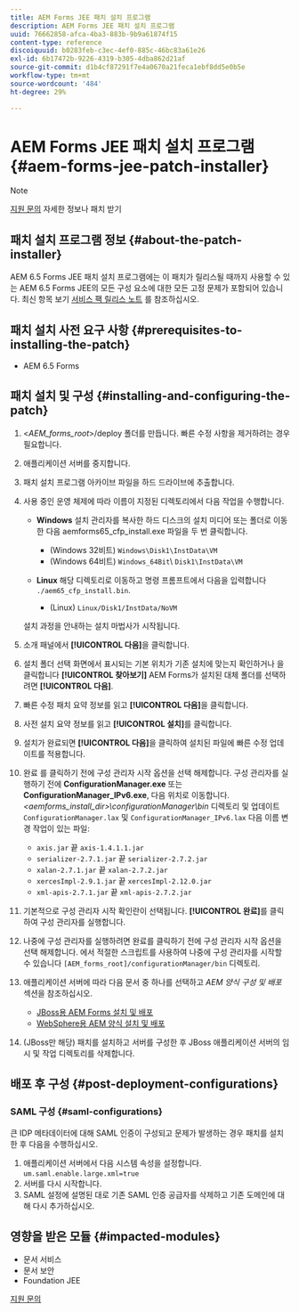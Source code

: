 ```yaml
---
title: AEM Forms JEE 패치 설치 프로그램
description: AEM Forms JEE 패치 설치 프로그램
uuid: 76662858-afca-4ba3-883b-9b9a61874f15
content-type: reference
discoiquuid: b0283feb-c3ec-4ef0-885c-46bc83a61e26
exl-id: 6b17472b-9226-4319-b305-4dba862d21af
source-git-commit: d1b4cf87291f7e4a0670a21feca1ebf8dd5e0b5e
workflow-type: tm+mt
source-wordcount: '484'
ht-degree: 29%

---
```


# AEM Forms JEE 패치 설치 프로그램 {#aem-forms-jee-patch-installer}

>[!NOTE]
>
>[지원 문의](https://www.adobe.com/kr/account/sign-in.supportportal.html) 자세한 정보나 패치 받기

## 패치 설치 프로그램 정보 {#about-the-patch-installer}

AEM 6.5 Forms JEE 패치 설치 프로그램에는 이 패치가 릴리스될 때까지 사용할 수 있는 AEM 6.5 Forms JEE의 모든 구성 요소에 대한 모든 고정 문제가 포함되어 있습니다. 최신 항목 보기  [서비스 팩 릴리스 노트](release-notes.md) 를 참조하십시오.

## 패치 설치 사전 요구 사항 {#prerequisites-to-installing-the-patch}

* AEM 6.5 Forms

## 패치 설치 및 구성 {#installing-and-configuring-the-patch}

1. &lt;*AEM_forms_root*>/deploy 폴더를 만듭니다. 빠른 수정 사항을 제거하려는 경우 필요합니다.
1. 애플리케이션 서버를 중지합니다.
1. 패치 설치 프로그램 아카이브 파일을 하드 드라이브에 추출합니다.
1. 사용 중인 운영 체제에 따라 이름이 지정된 디렉토리에서 다음 작업을 수행합니다.

   * **Windows**
설치 관리자를 복사한 하드 디스크의 설치 미디어 또는 폴더로 이동한 다음 aemforms65_cfp_install.exe 파일을 두 번 클릭합니다.

      * (Windows 32비트) `Windows\Disk1\InstData\VM`
      * (Windows 64비트) `Windows_64Bit`\ `Disk1\InstData\VM`
   * **Linux**
해당 디렉토리로 이동하고 명령 프롬프트에서 다음을 입력합니다 
`./aem65_cfp_install.bin`.

      * (Linux) `Linux/Disk1/InstData/NoVM`

   설치 과정을 안내하는 설치 마법사가 시작됩니다.

1. 소개 패널에서 **[!UICONTROL 다음]**&#x200B;을 클릭합니다.
1. 설치 폴더 선택 화면에서 표시되는 기본 위치가 기존 설치에 맞는지 확인하거나 을 클릭합니다 **[!UICONTROL 찾아보기]** AEM Forms가 설치된 대체 폴더를 선택하려면 **[!UICONTROL 다음]**.
1. 빠른 수정 패치 요약 정보를 읽고 **[!UICONTROL 다음]**&#x200B;을 클릭합니다.
1. 사전 설치 요약 정보를 읽고 **[!UICONTROL 설치]**&#x200B;를 클릭합니다.
1. 설치가 완료되면 **[!UICONTROL 다음]**&#x200B;을 클릭하여 설치된 파일에 빠른 수정 업데이트를 적용합니다.

1. 완료 를 클릭하기 전에 구성 관리자 시작 옵션을 선택 해제합니다. 구성 관리자를 실행하기 전에 **ConfigurationManager.exe** 또는 **ConfigurationManager_IPv6.exe**, 다음 위치로 이동합니다. *&lt;aemforms_install_dir>\configurationManager\bin* 디렉토리 및 업데이트 `ConfigurationManager.lax` 및 `ConfigurationManager_IPv6.lax` 다음 이름 변경 작업이 있는 파일:

   * `axis.jar` 끝 `axis-1.4.1.1.jar`
   * `serializer-2.7.1.jar` 끝 `serializer-2.7.2.jar`
   * `xalan-2.7.1.jar` 끝 `xalan-2.7.2.jar`
   * `xercesImpl-2.9.1.jar` 끝 `xercesImpl-2.12.0.jar`
   * `xml-apis-2.7.1.jar` 끝 `xml-apis-2.7.2.jar`

1. 기본적으로 구성 관리자 시작 확인란이 선택됩니다. **[!UICONTROL 완료]**&#x200B;를 클릭하여 구성 관리자를 실행합니다.

1. 나중에 구성 관리자를 실행하려면 완료를 클릭하기 전에 구성 관리자 시작 옵션을 선택 해제합니다. 에서 적절한 스크립트를 사용하여 나중에 구성 관리자를 시작할 수 있습니다 `[AEM_forms_root]/configurationManager/bin` 디렉토리.

1. 애플리케이션 서버에 따라 다음 문서 중 하나를 선택하고 *AEM 양식 구성 및 배포* 섹션을 참조하십시오.

   * [JBoss용 AEM Forms 설치 및 배포](http://www.adobe.com/go/learn_aemforms_installJBoss_65_kr)
   * [WebSphere용 AEM 양식 설치 및 배포](http://www.adobe.com/go/learn_aemforms_installWebSphere_65_kr)

1. (JBoss만 해당) 패치를 설치하고 서버를 구성한 후 JBoss 애플리케이션 서버의 임시 및 작업 디렉토리를 삭제합니다.

## 배포 후 구성 {#post-deployment-configurations}

### SAML 구성 {#saml-configurations}

큰 IDP 메타데이터에 대해 SAML 인증이 구성되고 문제가 발생하는 경우 패치를 설치한 후 다음을 수행하십시오.

1. 애플리케이션 서버에서 다음 시스템 속성을 설정합니다.\
   `um.saml.enable.large.xml=true`
1. 서버를 다시 시작합니다.
1. SAML 설정에 설명된 대로 기존 SAML 인증 공급자를 삭제하고 기존 도메인에 대해 다시 추가하십시오.

## 영향을 받은 모듈 {#impacted-modules}

* 문서 서비스
* 문서 보안
* Foundation JEE

[지원 문의](https://www.adobe.com/account/sign-in.supportportal.html)
